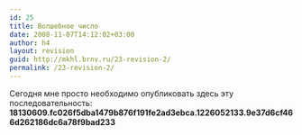 ```yaml
---
id: 25
title: Волшебное число
date: 2008-11-07T14:12:02+03:00
author: h4
layout: revision
guid: http://mkhl.brnv.ru/23-revision-2/
permalink: /23-revision-2/
---
```

Сегодня мне просто необходимо опубликовать здесь эту последовательность: **18130609.fc026f5dba1479b876f191fe2ad3ebca.1226052133.9e37d6cf466d262186dc6a78f9bad233**